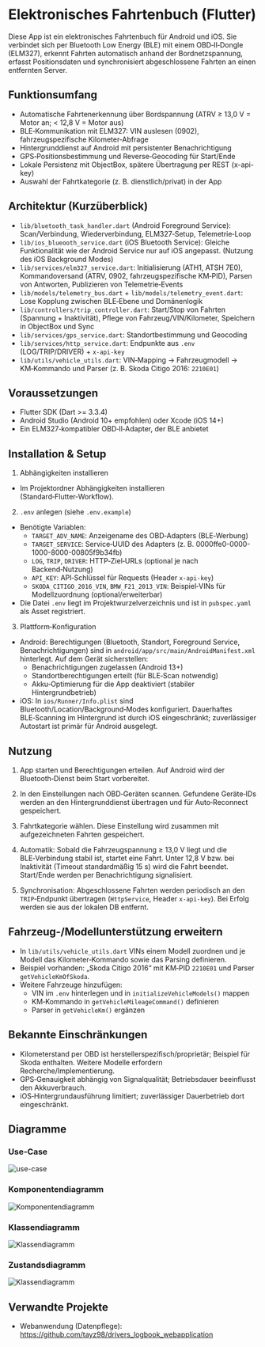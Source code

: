# Elektronisches Fahrtenbuch (Flutter)

Diese App ist ein elektronisches Fahrtenbuch für Android und iOS. Sie verbindet sich per Bluetooth Low Energy (BLE) mit einem OBD‑II‑Dongle (ELM327), erkennt Fahrten automatisch anhand der Bordnetzspannung, erfasst Positionsdaten und synchronisiert abgeschlossene Fahrten an einen entfernten Server.

## Funktionsumfang

- Automatische Fahrtenerkennung über Bordspannung (ATRV ≥ 13,0 V = Motor an; < 12,8 V = Motor aus)
- BLE‑Kommunikation mit ELM327: VIN auslesen (0902), fahrzeugspezifische Kilometer‑Abfrage
- Hintergrunddienst auf Android mit persistenter Benachrichtigung
- GPS‑Positionsbestimmung und Reverse‑Geocoding für Start/Ende
- Lokale Persistenz mit ObjectBox, spätere Übertragung per REST (x-api-key)
- Auswahl der Fahrtkategorie (z. B. dienstlich/privat) in der App

## Architektur (Kurzüberblick)

- `lib/bluetooth_task_handler.dart` (Android Foreground Service): Scan/Verbindung, Wiederverbindung, ELM327‑Setup, Telemetrie‑Loop
- `lib/ios_blueooth_service.dart` (iOS Bluetooth Service): Gleiche Funktionalität wie der Android Service nur auf iOS angepasst. (Nutzung des iOS Background Modes)
- `lib/services/elm327_service.dart`: Initialisierung (ATH1, ATSH 7E0), Kommandoversand (ATRV, 0902, fahrzeugspezifische KM‑PID), Parsen von Antworten, Publizieren von Telemetrie‑Events
- `lib/models/telemetry_bus.dart` + `lib/models/telemetry_event.dart`: Lose Kopplung zwischen BLE‑Ebene und Domänenlogik
- `lib/controllers/trip_controller.dart`: Start/Stop von Fahrten (Spannung + Inaktivität), Pflege von Fahrzeug/VIN/Kilometer, Speichern in ObjectBox und Sync
- `lib/services/gps_service.dart`: Standortbestimmung und Geocoding
- `lib/services/http_service.dart`: Endpunkte aus `.env` (LOG/TRIP/DRIVER) + `x-api-key`
- `lib/utils/vehicle_utils.dart`: VIN‑Mapping → Fahrzeugmodell → KM‑Kommando und Parser (z. B. Skoda Citigo 2016: `2210E01`)

## Voraussetzungen

- Flutter SDK (Dart >= 3.3.4)
- Android Studio (Android 10+ empfohlen) oder Xcode (iOS 14+)
- Ein ELM327‑kompatibler OBD‑II‑Adapter, der BLE anbietet

## Installation & Setup

1) Abhängigkeiten installieren
- Im Projektordner Abhängigkeiten installieren (Standard‑Flutter‑Workflow).

2) `.env` anlegen (siehe `.env.example`)
- Benötigte Variablen:
  - `TARGET_ADV_NAME`: Anzeigename des OBD‑Adapters (BLE‑Werbung)
  - `TARGET_SERVICE`: Service‑UUID des Adapters (z. B. 0000ffe0-0000-1000-8000-00805f9b34fb)
  - `LOG`, `TRIP`, `DRIVER`: HTTP‑Ziel‑URLs (optional je nach Backend‑Nutzung)
  - `API_KEY`: API‑Schlüssel für Requests (Header `x-api-key`)
  - `SKODA_CITIGO_2016_VIN`, `BMW_F21_2013_VIN`: Beispiel‑VINs für Modellzuordnung (optional/erweiterbar)
- Die Datei `.env` liegt im Projektwurzelverzeichnis und ist in `pubspec.yaml` als Asset registriert.

3) Plattform‑Konfiguration
- Android: Berechtigungen (Bluetooth, Standort, Foreground Service, Benachrichtigungen) sind in `android/app/src/main/AndroidManifest.xml` hinterlegt. Auf dem Gerät sicherstellen:
  - Benachrichtigungen zugelassen (Android 13+)
  - Standortberechtigungen erteilt (für BLE‑Scan notwendig)
  - Akku‑Optimierung für die App deaktiviert (stabiler Hintergrundbetrieb)
- iOS: In `ios/Runner/Info.plist` sind Bluetooth/Location/Background‑Modes konfiguriert. Dauerhaftes BLE‑Scanning im Hintergrund ist durch iOS eingeschränkt; zuverlässiger Autostart ist primär für Android ausgelegt.

## Nutzung

1) App starten und Berechtigungen erteilen. Auf Android wird der Bluetooth‑Dienst beim Start vorbereitet.

2) In den Einstellungen nach OBD‑Geräten scannen. Gefundene Geräte‑IDs werden an den Hintergrunddienst übertragen und für Auto‑Reconnect gespeichert.

3) Fahrtkategorie wählen. Diese Einstellung wird zusammen mit aufgezeichneten Fahrten gespeichert.

4) Automatik: Sobald die Fahrzeugspannung ≥ 13,0 V liegt und die BLE‑Verbindung stabil ist, startet eine Fahrt. Unter 12,8 V bzw. bei Inaktivität (Timeout standardmäßig 15 s) wird die Fahrt beendet. Start/Ende werden per Benachrichtigung signalisiert.

5) Synchronisation: Abgeschlossene Fahrten werden periodisch an den `TRIP`‑Endpunkt übertragen (`HttpService`, Header `x-api-key`). Bei Erfolg werden sie aus der lokalen DB entfernt.

## Fahrzeug‑/Modellunterstützung erweitern

- In `lib/utils/vehicle_utils.dart` VINs einem Modell zuordnen und je Modell das Kilometer‑Kommando sowie das Parsing definieren.
- Beispiel vorhanden: „Skoda Citigo 2016“ mit KM‑PID `2210E01` und Parser `getVehicleKmOfSkoda`.
- Weitere Fahrzeuge hinzufügen:
  - VIN im `.env` hinterlegen und in `initializeVehicleModels()` mappen
  - KM‑Kommando in `getVehicleMileageCommand()` definieren
  - Parser in `getVehicleKm()` ergänzen

## Bekannte Einschränkungen

- Kilometerstand per OBD ist herstellerspezifisch/proprietär; Beispiel für Skoda enthalten. Weitere Modelle erfordern Recherche/Implementierung.
- GPS‑Genauigkeit abhängig von Signalqualität; Betriebsdauer beeinflusst den Akkuverbrauch.
- iOS‑Hintergrundausführung limitiert; zuverlässiger Dauerbetrieb dort eingeschränkt.


Diagramme 
------
### Use-Case
![use-case](./imgs/use-case.png)

### Komponentendiagramm
![Komponentendiagramm](./imgs/Komponentendiagramm.png)

### Klassendiagramm
![Klassendiagramm](./imgs/Klassendiagramm.png)

### Zustandsdiagramm
![Klassendiagramm](./imgs/Zustandsdiagramm.png)

Verwandte Projekte
------------------
- Webanwendung (Datenpflege): https://github.com/tayz98/drivers_logbook_webapplication
